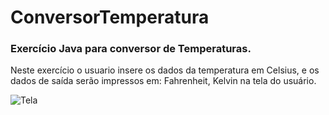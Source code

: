 # ConversorTemperatura

### Exercício Java para conversor de Temperaturas. 

Neste exercício o usuario insere os dados da temperatura em Celsius, e os dados de saída serão impressos em: Fahrenheit, Kelvin na tela do usuário.

 ![Tela](https://github.com/luizfelipeandrade/ConversorTemperatura/assets/86747258/f6f9cdad-495b-4750-984e-34eaf9625edf)

